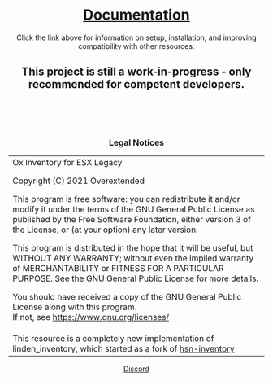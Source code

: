 <h1 align='center'><a href='https://overextended.github.io/ox_inventory/'>Documentation</a></h1><p align='center'>Click the link above for information on setup, installation, and improving compatibility with other resources.

<h2 align='center'>This project is still a work-in-progress - only recommended for competent developers.</h2> 


<br><br><br><h3 align='center'>Legal Notices</h2>
<table><tr><td>
Ox Inventory for ESX Legacy  

Copyright (C) 2021  Overextended


This program is free software: you can redistribute it and/or modify
it under the terms of the GNU General Public License as published by
the Free Software Foundation, either version 3 of the License, or
(at your option) any later version.  


This program is distributed in the hope that it will be useful,
but WITHOUT ANY WARRANTY; without even the implied warranty of
MERCHANTABILITY or FITNESS FOR A PARTICULAR PURPOSE.  See the
GNU General Public License for more details.  


You should have received a copy of the GNU General Public License
along with this program.  
If not, see <https://www.gnu.org/licenses/>
</td></tr>
<tr><td>
This resource is a completely new implementation of linden_inventory, which started as a fork of <a href='https://github.com/hsnnnnn/hsn-inventory/tree/9feef47269dbf8271f9e6b477188da88c15758e3'>hsn-inventory</a>
</td></td></table>


<p align='center'><a href='https://discord.io/overextended'>Discord</a></p>